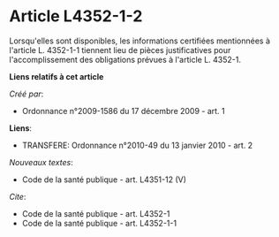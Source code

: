 # Article L4352-1-2

Lorsqu'elles sont disponibles, les informations certifiées mentionnées à l'article L. 4352-1-1 tiennent lieu de pièces
justificatives pour l'accomplissement des obligations prévues à l'article L. 4352-1.

**Liens relatifs à cet article**

_Créé par_:

  - Ordonnance n°2009-1586 du 17 décembre 2009 - art. 1

**Liens**:

  - TRANSFERE: Ordonnance n°2010-49 du 13 janvier 2010 - art. 2

_Nouveaux textes_:

  - Code de la santé publique - art. L4351-12 (V)

_Cite_:

  - Code de la santé publique - art. L4352-1
  - Code de la santé publique - art. L4352-1-1
